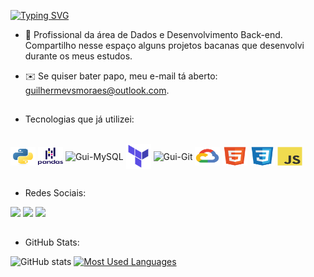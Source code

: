 
[![Typing SVG](https://readme-typing-svg.demolab.com?font=Fira+Code&weight=600&size=25&pause=1000&color=007BFF&random=false&width=435&height=40&lines=Ol%C3%A1%2C+eu+sou+o+Guilherme+!+%F0%9F%91%BE%F0%9F%93%9A%F0%9F%92%99)](https://git.io/typing-svg)

- 🔭 Profissional da área de Dados e Desenvolvimento Back-end. Compartilho nesse espaço alguns projetos bacanas que desenvolvi durante os meus estudos. 

- ✉️ Se quiser bater papo, meu e-mail tá aberto: guilhermevsmoraes@outlook.com.

##

- Tecnologias que já utilizei:

<div style="display: inline_block"><br>
 <img align="center" alt="Gui-Python" height="30" width="40" src="https://raw.githubusercontent.com/devicons/devicon/master/icons/python/python-original.svg">
 <img align="center" alt="Gui-Pandas" height="30" width="40" src="https://github.com/devicons/devicon/blob/v2.15.1/icons/pandas/pandas-original-wordmark.svg">
 <img align="center" alt="Gui-MySQL" height="50" width="50" src="https://cdn.jsdelivr.net/gh/devicons/devicon/icons/mysql/mysql-original-wordmark.svg">
 <img align="center" alt="Gui-TF" height="40" width="40" src="https://github.com/devicons/devicon/blob/v2.15.1/icons/terraform/terraform-original.svg">
 <img align="center" alt="Gui-Git" height="30" width="40" src="https://cdn.jsdelivr.net/gh/devicons/devicon/icons/git/git-original.svg">
 <img align="center" alt="Gui-GCP" height="30" width="40" src="https://github.com/devicons/devicon/blob/v2.15.1/icons/googlecloud/googlecloud-original.svg">
 <img align="center" alt="Gui-HTML" height="30" width="40" src="https://github.com/devicons/devicon/blob/v2.15.1/icons/html5/html5-original.svg">
 <img align="center" alt="Gui-CSS" height="30" width="40" src="https://github.com/devicons/devicon/blob/v2.15.1/icons/css3/css3-original.svg">
 <img align="center" alt="Gui-JS" height="30" width="40" src="https://github.com/devicons/devicon/blob/v2.15.1/icons/javascript/javascript-original.svg">
</div> 

##

- Redes Sociais:
   
 <a href="https://www.instagram.com/guilherme_v_moraes/" target="_blank"><img src="https://img.shields.io/badge/-Instagram-%23E4405F?style=for-the-badge&logo=instagram&logoColor=white" target="_blank"></a>
 <a href="https://wa.me/5551995778981" target="_blank"><img src="https://img.shields.io/badge/WhatsApp-25D366?style=for-the-badge&logo=whatsapp&logoColor=white"></a> 
 <a href="https://www.linkedin.com/in/guilherme-moraes040500/" target="_blank"><img src="https://img.shields.io/badge/-LinkedIn-%230077B5?style=for-the-badge&logo=linkedin&logoColor=white" target="_blank"></a> 

##

- GitHub Stats:

![GitHub stats](https://github-readme-stats-git-masterrstaa-rickstaa.vercel.app/api?username=GuilhermeMoraes4&hide_title=true&show_icons=true&include_all_commits=false&count_private=true&line_height=25&hide=issues&bg_color=000&title_color=007BFF&text_color=FFF&border_radius=3&border_color=0056B3&icon_color=007BFF&theme=jolly)
[![Most Used Languages](https://github-readme-stats-git-masterrstaa-rickstaa.vercel.app/api/top-langs/?username=GuilhermeMoraes4&line_height=10&card_width=290&layout=compact&hide_title=false&count_private=true&langs_count=4&show_icons=true&title_color=007BFF&hide=html,css&bg_color=000&text_color=8B8B8B&border_radius=3&border_color=0056B3&count_private=true)](https://github.com/mari4souza/github-readme-stats)
<br>

 <!-- <picture>
 <source media="(prefers-color-scheme: dark)" srcset="https://raw.githubusercontent.com/GuilhermeMoraes4/GuilhermeMoraes4/output/github-contribution-grid-snake-dark.svg">
  <source media="(prefers-color-scheme: light)" srcset="https://raw.githubusercontent.com/GuilhermeMoraes4/GuilhermeMoraes4/output/github-contribution-grid-snake.svg">
  <img alt="github contribution grid snake animation" src="https://raw.githubusercontent.com/GuilhermeMoraes4/GuilhermeMoraes4/output/github-contribution-grid-snake.svg">
</picture> -->
